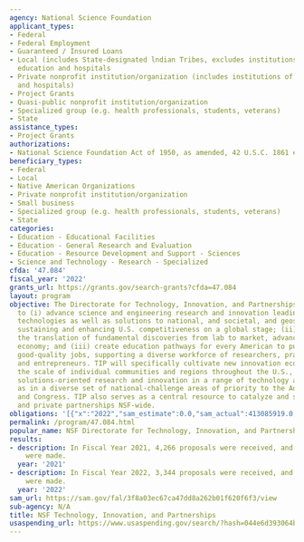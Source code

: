 ```yaml
---
agency: National Science Foundation
applicant_types:
- Federal
- Federal Employment
- Guaranteed / Insured Loans
- Local (includes State-designated lndian Tribes, excludes institutions of higher
  education and hospitals
- Private nonprofit institution/organization (includes institutions of higher education
  and hospitals)
- Project Grants
- Quasi-public nonprofit institution/organization
- Specialized group (e.g. health professionals, students, veterans)
- State
assistance_types:
- Project Grants
authorizations:
- National Science Foundation Act of 1950, as amended, 42 U.S.C. 1861 et seq.
beneficiary_types:
- Federal
- Local
- Native American Organizations
- Private nonprofit institution/organization
- Small business
- Specialized group (e.g. health professionals, students, veterans)
- State
categories:
- Education - Educational Facilities
- Education - General Research and Evaluation
- Education - Resource Development and Support - Sciences
- Science and Technology - Research - Specialized
cfda: '47.084'
fiscal_year: '2022'
grants_url: https://grants.gov/search-grants?cfda=47.084
layout: program
objective: The Directorate for Technology, Innovation, and Partnerships (TIP) seeks
  to (i) advance science and engineering research and innovation leading to breakthrough
  technologies as well as solutions to national, and societal, and geostrategic challenges,
  sustaining and enhancing U.S. competitiveness on a global stage; (ii) accelerate
  the translation of fundamental discoveries from lab to market, advancing the U.S.
  economy; and (iii) create education pathways for every American to pursue new, high-wage,
  good-quality jobs, supporting a diverse workforce of researchers, practitioners,
  and entrepreneurs. TIP will specifically cultivate new innovation ecosystems at
  the scale of individual communities and regions throughout the U.S., advancing use-inspired,
  solutions-oriented research and innovation in a range of technology areas as well
  as in a diverse set of national-challenge areas of priority to the Administration
  and Congress. TIP also serves as a central resource to catalyze and scale public
  and private partnerships NSF-wide.
obligations: '[{"x":"2022","sam_estimate":0.0,"sam_actual":413085919.0,"usa_spending_actual":228888750.0},{"x":"2023","sam_estimate":880000000.0,"sam_actual":0.0,"usa_spending_actual":679301399.0},{"x":"2024","sam_estimate":1185630000.0,"sam_actual":0.0,"usa_spending_actual":691428103.0}]'
permalink: /program/47.084.html
popular_name: NSF Directorate for Technology, Innovation, and Partnerships (TIP)
results:
- description: In Fiscal Year 2021, 4,266 proposals were received, and 856 awards
    were made.
  year: '2021'
- description: In Fiscal Year 2022, 3,344 proposals were received, and 807 awards
    were made.
  year: '2022'
sam_url: https://sam.gov/fal/3f8a03ec67ca47dd8a262b01f620f6f3/view
sub-agency: N/A
title: NSF Technology, Innovation, and Partnerships
usaspending_url: https://www.usaspending.gov/search/?hash=044e6d393064bec4cdfd2171bd98f5f2
---
```


